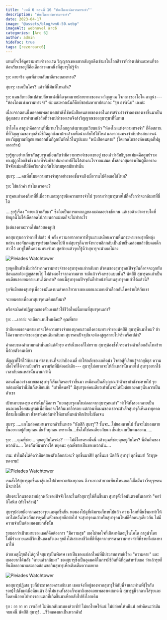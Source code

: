 ```yaml
---
title: 'บทที่ 6 ตอนที่ 16 "ห้องโถงแห่งความทรงจำ"'
description: "ห้องโถงแห่งความทรงจำ"
date: 2023-04-17
image: "@assets/blog/wn6-50.webp"
imageAlt: webnovel arc6
categories: [Arc 6]
author: admin
hideToc: true
tags: [rezeroarc6]
---
```


แทนที่จะได้ดูความทรงจำของเรด วิญญาณของเขากลับถูกดึงเข้ามาในโลกสีขาวที่ว่างเปล่าและคนที่รอต้อนรับเขาอยู่ก็คือเด็กสาวคนหนึ่งที่สุบารุไม่รู้จัก

รุย: ตายจริง คุณพี่ชายกลับมาอีกรอบละเหรอ?

สุบารุ: เธอเป็นใคร? แล้วที่นี่มันที่ไหนกัน?

รุย: แดนสีขาวอันเปล่าเปลี่ยวแห่งนี้คือจุดหมายปลายทางของดวงวิญญาณ ใจกลางของโอโด ลากูน่า--- "ห้องโถงแห่งความทรงจำ" ค่ะ และพวกฉันก็คือบิชอปมหาบาปตะกละ "รุย อาร์เน็บ" เองค่ะ

เนื่องจากตอนนี้หอคอยเพลอาเดสกำลังใช้หนังสือคนตายของเรดในการสร้างร่างจำลองของเขาขึ้นมาเป็นผู้คุมสอบ การอ่านหนังสือที่ว่างเปล่าของเรดจึงส่งวิญญาณของสุบารุมาที่นี่แทน

ถ้าโอโด ลากูน่าคือสถานที่ที่มานาในโลกถูกส่งมาหมุนเวียนแล้ว "ห้องโถงแห่งความทรงจำ" ก็คือสถานที่ที่วิญญาณของทุกสิ่งมีชีวิตถูกส่งมาชำระล้างเพื่อนำกลับไปใช้ใหม่ และความทรงจำกับประสบการณ์ของวิญญาณที่ถูกแยกออกนั้นก็ถูกบันทึกไว้ในรูปแบบ "หนังสือคนตาย" (โดยกลไกของห้องสมุดที่ฟลูเกลสร้าง)

รุยรู้ทุกอย่างเกี่ยวกับสุบารุเหมือนกับว่ามีความทรงจำของเขาอยู่ เธอเล่าว่าลัทธิบูชาแม่มดคือศูนย์รวมของผู้ถูกโลกชิงชัง และที่จริงบิชอปมหาบาปก็ไม่ได้ต่างอะไรจากแม่มด ทั้งสองกลุ่มต่างเป็นผู้ถือครองปัจจัยแม่มดที่มีชื่อเรียกต่างกันไปตามยุคสมัยเท่านั้น

สุบารุ: ....คนที่ขโมยความทรงจำทุกอย่างของชั้นจนถึงเมื่อวานไปคือเธอใช่ไหม?

รุย: ใช่แล้วค่า ทำไมเหรอคะ?

บารุคนเก่าเองก็มาที่นี่เมื่อวานและถูกรุยชิงความทรงจำไป รุยถามว่าสุบารุตายไปกี่ครั้งกว่าจะกลับมาที่นี่ได้

....รุยรู้เรื่อง "ตายแล้วกลับมา" ซึ่งถือเป็นการแหกกฏของแม่มดอย่างชัดเจน แต่เธออ้างว่าตราบใดที่ข้อมูลนี้ไม่ได้เล็ดลอดไปภายนอกแม่มดก็จะไม่ทำอะไร

(แต่นางอาละวาดไปแล้วสองลูป)

พอสุบารุบอกว่าตายไปแล้ว 4 ครั้ง ความอยากอาหารที่รุนแรงเหมือนความหื่นกระหายของรุยก็พลุ่งพล่าน เธอจับกดสุบารุพร้อมเลียคอไปที แต่สุบารุก็ฉวยจังหวะพลิกกลับเป็นฝ่ายขึ้นคล่อมแล้วบีบคอเด็กสาวไว้ เขาขู่ให้คืนความทรงจำมา สุดท้ายแล้วรุยก็รู้ดีว่าสุบารุจะฆ่าเธอไม่ลง

![Pleiades Watchtower](../../assets/blog/wn6-51.webp)

รุยพูดปั่นหัวเพิ่มว่าถ้าหากความทรงจำของสุบารุคนเก่ากลับมา ตัวตนของสุบารุคนปัจจุบันก็อาจจะถูกทับซ้อนและต้องสูญสลายไป ไม่ต่างอะไรจากความตาย จะดีแล้วจริงเหรอแบบนั้น? นัตสึกิ สุบารุคนเก่าเป็นคนดีขนาดยอมตายแทนได้เหรอ? ตอนนี้สุบารุคนปัจจุบันก็ทำหน้าที่แทนสุบารุคนเก่าได้แล้วนี่?

รุยจับมือของสุบารุเพื่อวางมันลงบนลำคอเรียวบางของเธอและมอบตัวเลือกอันโหดร้ายให้กับเขา

จะยอมตายเพื่อเอาสุบารุคนเดิมกลับมา?

หรือจะผิดคำปฏิญาณของตัวเองแล้วใช้ชีวิตใหม่นี้แทนที่สุบารุคนเก่า?

รุย: ....เอาล่ะ จะเลือกแบบไหนดีคะ? คุณพี่ชาย

ถ้าบีบคอเธอจนตายเขาจะได้ความทรงจำของทุกคนรวมถึงความทรงจำของนัตสึกิ สุบารุคืนมาไหม? ถ้าได้ความทรงจำของสุบารุคนเดิมกลับมา สุบารคนปัจจุบันจะต้องสูญสลายไปจริงหรือเปล่า?

คำตอบของคำถามเหล่านั้นแม้แต่ตัวรุย อาร์เน็บเองก็ไม่ทราบ สุบารุต้องชั่งใจระหว่างตัวเลือกอันโหดร้ายนี้ด้วยตัวคนเดียว

สัญญาที่ให้ไว้กับแรม คำสาบานที่จะปกป้องเมลี่ คำให้อภัยของเอคิดน่า ใจต่อสู้ที่เรียนรู้จากยุลิอุส ความเชื่อใจที่ได้จากเบียทริซ ความรักที่มีต่อเอมิเลีย--- สุบารุไม่อยากจะให้สิ่งเหล่านั้นหายไป สุบารุอยากใช้เวลากับคนเหล่านั้นนานกว่านี้

ตอนนั้นเองร่างกายของสุบารุก็เริ่มเกิดรอยร้าวขึ้นมา เหมือนเป็นสัญญาณว่าตัวเขากำลังจะหายไป รุยกล่อมเพิ่มว่านี่มันก็เหมือนกับ "เก้าอี้ดนตรี" มีสุบารุแค่คนเดียวเท่านั้นจะได้นั่งต่อและคนๆนั้นควรเป็นตัวเขา

เป้าหมายของรุย อาร์เน็บก็คือการ "แยกสุบารุคนใหม่ออกจากสุบารุคนเก่า" ทำให้ทั้งสองกลายเป็นคนละคนโดยสมบูรณ์เพื่อที่เธอจะได้กินเขาอีกรอบ แต่ก่อนที่แผนของเธอจะสำเร็จสุบารุก็เห็นเงาบุคคลที่สามโผล่ขึ้นมา น้ำตาที่เอ่อล้นทำให้เขาเห็นหน้าอีกฝ่ายไม่ชัดเจน

สุบารุ: ....แกโผล่ออกมาเพราะกลัวชั้นเหรอ "นัตสึกิ สุบารุ"? ชั้นจะ...ไม่ยอมหายไป ชั้นจะไม่ยอมตาย ชั้นอยากอยู่กับทุกคน ชั้นรักทุกคน เพราะงั้น...ชั้นไม่ใช่คนเดียวกับแก ชั้นกับแกเป็นคนละคน.....

รุย: ....คุณพี่ชาย... คุยอยู่กับใครน่ะ? ---ไม่มีใครตรงนั้นนี่ แล้วคุณพี่ชายคุยอยู่กับใคร? นี่มันถิ่นของพวกฉัน.... ใครกันที่มาขวางได้ หยุดนะ คุณพี่ชายเป็นของพวกฉัน....

เรม: ทำไมถึงได้คิดว่ามีแค่สองตัวเลือกล่ะคะ? ลุกขึ้นมาสิ!! ลุกขึ้นมา นัตสึกิ สุบารุ! ลุกขึ้นมา! วีรบุรุษของเรม!

![Pleiades Watchtower](../../assets/blog/wn6-52.webp)

เรมสั่งให้สุบารุลุกขึ้นมาสู้และไปช่วยพวกพ้องทุกคน ถึงจะยากลำบากเพียงไหนเธอก็เชื่อมั่นว่าวีรบุรุษคนนี้จะทำได้

เสียงตะโกนของเรมปลุกพลังของปัจจัยโลภะในตัวสุบารุให้ตื่นขึ้นมา สุบารุตั้งชื่อมันตรงนั้นเลยว่า "คอร์ ลีโอนิส (หัวใจสิงห์)"

สุบารุปล่อยมือจากคอของรุยและลุกขึ้นยืน พอมองไปดูที่เดิมเรมก็หายไปแล้ว ความโลภที่ตื่นขึ้นมาทำให้เขาไม่หวั่นไหวกับการพูดปั่นหัวของรุยอีกต่อไป จะสุบารุคนเก่าหรือสุบารุคนใหม่ก็คือคนๆเดียวกัน ไม่มีความจำเป็นต้องมองแยกทั้งนั้น

รุยบอกว่าเป้าหมายของเธอก็คือต้องการ "มีความสุข" เธอไม่พอใจที่เกิดมาติดอยู่ในโอโด ลากูน่าโดยไม่มีร่างกายและชีวิตเป็นของตัวเอง รุยถึงได้เสาะหาชีวิตที่ดีที่สุดจากบรรดาความทรงจำที่พี่ชายทั้งสองหามาให้

ด้วยเหตุนี้รุยถึงได้ถูกใจสุบารุเป็นพิเศษ เขาเป็นของแปลกใหม่ที่มีประสบการณ์เรื่อง "ความตาย" และเธออยากได้พลัง "ตายแล้วกลับมา" ของสุบารุซึ่งเป็นอุดมคติในการมีชีวิตที่ดีที่สุดสำหรับเธอ ว่าแล้วรุยก็ยื่นมือออกมาและออดอ้อนขอกินสุบารุเพื่อเติมเต็มความอยาก

![Pleiades Watchtower](../../assets/blog/wn6-53.webp)

พอสุบารุปฏิเสธ รุยก็ประกาศสงครามกับเขา เธอแจ้งที่อยู่ของพวกสุบารุให้กับพี่จ๋าและท่านพี่(ไรกับรอย)ไปตั้งแต่เมื่อคืนแล้ว อีกไม่นานทั้งสองก็จะมาถึงหอคอยเพลอาเดสแห่งนี้ สุบารุชูนิ้วกลางใส่รุยและโดดหนีออกไปทางรอยแตกที่เกิดขึ้นมาเพื่อกลับไปยังโลกเดิม

รุย : อา อา อา เวรเอ๊ย! ไม่หันกลับมามองด้วยซ้ำ! ไม่ยกโทษให้แน่ ไม่ปล่อยให้หนีแน่ อย่าคิดนะว่ามันจบแค่นี้ นัตสึกิ สุบารุ! ....ชีวิตของแกเป็นพวกฉัน!